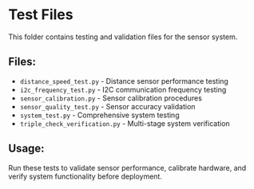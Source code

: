 # Test Files

This folder contains testing and validation files for the sensor system.

## Files:
- `distance_speed_test.py` - Distance sensor performance testing
- `i2c_frequency_test.py` - I2C communication frequency testing
- `sensor_calibration.py` - Sensor calibration procedures
- `sensor_quality_test.py` - Sensor accuracy validation
- `system_test.py` - Comprehensive system testing
- `triple_check_verification.py` - Multi-stage system verification

## Usage:
Run these tests to validate sensor performance, calibrate hardware, and verify system functionality before deployment.
